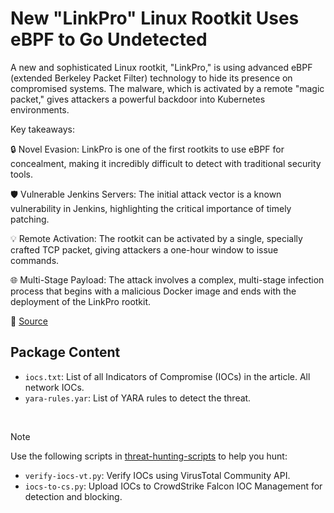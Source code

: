 # New "LinkPro" Linux Rootkit Uses eBPF to Go Undetected

A new and sophisticated Linux rootkit, "LinkPro," is using advanced eBPF (extended Berkeley Packet Filter) technology to hide its presence on compromised systems. The malware, which is activated by a remote "magic packet," gives attackers a powerful backdoor into Kubernetes environments.

Key takeaways:

🔒 Novel Evasion: LinkPro is one of the first rootkits to use eBPF for concealment, making it incredibly difficult to detect with traditional security tools. 

🛡️ Vulnerable Jenkins Servers: The initial attack vector is a known vulnerability in Jenkins, highlighting the critical importance of timely patching. 

💡 Remote Activation: The rootkit can be activated by a single, specially crafted TCP packet, giving attackers a one-hour window to issue commands. 

🌐 Multi-Stage Payload: The attack involves a complex, multi-stage infection process that begins with a malicious Docker image and ends with the deployment of the LinkPro rootkit.

🔗 [Source](https://www.synacktiv.com/en/publications/linkpro-ebpf-rootkit-analysis)

## Package Content

- `iocs.txt`: List of all Indicators of Compromise (IOCs) in the article. All network IOCs.
- `yara-rules.yar`: List of YARA rules to detect the threat.

<br>

> [!NOTE]
> Use the following scripts in [threat-hunting-scripts](../../threat-hunting-scripts/) to help you hunt:
>
> - `verify-iocs-vt.py`: Verify IOCs using VirusTotal Community API.
> - `iocs-to-cs.py`: Upload IOCs to CrowdStrike Falcon IOC Management for detection and blocking.
